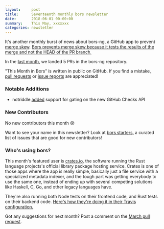 ```yaml
---
layout:     post
title:      Seventeenth monthly bors newsletter
date:       2018-06-01 00:00:00
summary:    This May, xxxxxxx
categories: newsletter
---
```


It's another monthly burst of news about bors-ng, a GitHub app to prevent [merge skew](https://teamcity-support.jetbrains.com/hc/en-us/community/posts/206976135-Pre-Tested-Commit-No-broken-code-in-your-version-control-Ever-).
[Bors prevents merge skew because it tests the results of the merge and not the HEAD of the PR branch.](https://github.com/cockroachdb/cockroach/issues/22499#issuecomment-376993981)

In the [last month](https://github.com/bors-ng/bors-ng/pulls?utf8=%E2%9C%93&q=is%3Apr%20is%3Aclosed%20closed%3A2018-05-01..2018-05-31),
we landed 5 PRs in the bors-ng repository.

"This Month in Bors" is written in public on GitHub.
If you find a mistake, [pull requests] or [issue reports] are appreciated!

[pull requests]: https://github.com/bors-ng/bors-ng.github.io/pulls
[issue reports]: https://github.com/bors-ng/bors-ng.github.io/issues


### Notable Additions

* notriddle [added](https://github.com/bors-ng/bors-ng/pull/424) support for gating on the new GitHub Checks API


### New Contributors

No new contributors this month 😥

Want to see your name in this newsletter? Look at [bors starters](https://bors.tech/starters/), a curated list of issues that are good for new contributors!


### Who's using bors?

This month's featured user is [crates.io],
the software running the Rust language projects's official library package hosting service.
Crates is one of those apps where the app is really simple, basically just a file service with a specialized metadata indexer,
and the tough part was getting everybody to use the same one,
instead of ending up with several competing solutions like Haskell, C, Go, and other legacy languages have.

They're also running both Node tests on their frontend code, and Rust tests on their backend code. [Here's how they're doing it in their Travis configuration.](https://github.com/rust-lang/crates.io/blob/4d8706438733a8a0dab969d207b0725a1a3e95d5/.travis.yml#L52-L71)

[crates.io]: https://github.com/rust-lang/crates.io/

Got any suggestions for next month?
Post a comment on the [March pull request](https://github.com/bors-ng/bors-ng.github.io/pull/33).
